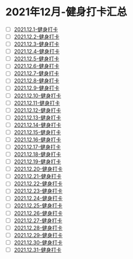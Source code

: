 # 2021年12月-健身打卡汇总
 - [ ] [2021.12.1-健身打卡](/workout/2021y-workout/2021y-12m-workout/2021.12.1workout.md)
 - [ ] [2021.12.2-健身打卡](/workout/2021y-workout/2021y-12m-workout/2021.12.2workout.md)
 - [ ] [2021.12.3-健身打卡](/workout/2021y-workout/2021y-12m-workout/2021.12.3workout.md)
 - [ ] [2021.12.4-健身打卡](/workout/2021y-workout/2021y-12m-workout/2021.12.4workout.md)
 - [ ] [2021.12.5-健身打卡](/workout/2021y-workout/2021y-12m-workout/2021.12.5workout.md)
 - [ ] [2021.12.6-健身打卡](/workout/2021y-workout/2021y-12m-workout/2021.12.6workout.md)
 - [ ] [2021.12.7-健身打卡](/workout/2021y-workout/2021y-12m-workout/2021.12.7workout.md)
 - [ ] [2021.12.8-健身打卡](/workout/2021y-workout/2021y-12m-workout/2021.12.8workout.md)
 - [ ] [2021.12.9-健身打卡](/workout/2021y-workout/2021y-12m-workout/2021.12.9workout.md)
 - [ ] [2021.12.10-健身打卡](/workout/2021y-workout/2021y-12m-workout/2021.12.10workout.md)
 - [ ] [2021.12.11-健身打卡](/workout/2021y-workout/2021y-12m-workout/2021.12.11workout.md)
 - [ ] [2021.12.12-健身打卡](/workout/2021y-workout/2021y-12m-workout/2021.12.12workout.md)
 - [ ] [2021.12.13-健身打卡](/workout/2021y-workout/2021y-12m-workout/2021.12.13workout.md)
 - [ ] [2021.12.14-健身打卡](/workout/2021y-workout/2021y-12m-workout/2021.12.14workout.md)
 - [ ] [2021.12.15-健身打卡](/workout/2021y-workout/2021y-12m-workout/2021.12.15workout.md)
 - [ ] [2021.12.16-健身打卡](/workout/2021y-workout/2021y-12m-workout/2021.12.16workout.md)
 - [ ] [2021.12.17-健身打卡](/workout/2021y-workout/2021y-12m-workout/2021.12.17workout.md)
 - [ ] [2021.12.18-健身打卡](/workout/2021y-workout/2021y-12m-workout/2021.12.18workout.md)
 - [ ] [2021.12.19-健身打卡](/workout/2021y-workout/2021y-12m-workout/2021.12.19workout.md)
 - [ ] [2021.12.20-健身打卡](/workout/2021y-workout/2021y-12m-workout/2021.12.20workout.md)
 - [ ] [2021.12.21-健身打卡](/workout/2021y-workout/2021y-12m-workout/2021.12.21workout.md)
 - [ ] [2021.12.22-健身打卡](/workout/2021y-workout/2021y-12m-workout/2021.12.22workout.md)
 - [ ] [2021.12.23-健身打卡](/workout/2021y-workout/2021y-12m-workout/2021.12.23workout.md)
 - [ ] [2021.12.24-健身打卡](/workout/2021y-workout/2021y-12m-workout/2021.12.24workout.md)
 - [ ] [2021.12.25-健身打卡](/workout/2021y-workout/2021y-12m-workout/2021.12.25workout.md)
 - [ ] [2021.12.26-健身打卡](/workout/2021y-workout/2021y-12m-workout/2021.12.26workout.md)
 - [ ] [2021.12.27-健身打卡](/workout/2021y-workout/2021y-12m-workout/2021.12.27workout.md)
 - [ ] [2021.12.28-健身打卡](/workout/2021y-workout/2021y-12m-workout/2021.12.28workout.md)
 - [ ] [2021.12.29-健身打卡](/workout/2021y-workout/2021y-12m-workout/2021.12.29workout.md)
 - [ ] [2021.12.30-健身打卡](/workout/2021y-workout/2021y-12m-workout/2021.12.30workout.md)
 - [ ] [2021.12.31-健身打卡](/workout/2021y-workout/2021y-12m-workout/2021.12.31workout.md)
